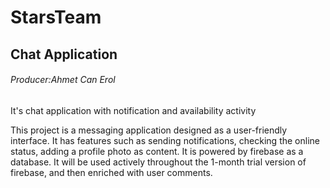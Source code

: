 # StarsTeam
## Chat Application
###### Producer:Ahmet Can Erol
It's chat application with notification and availability activity

This project is a messaging application designed as a user-friendly interface. It has features such as sending notifications, checking the online status, adding a profile photo as content. It is powered by firebase as a database. It will be used actively throughout the 1-month trial version of firebase, and then enriched with user comments.

